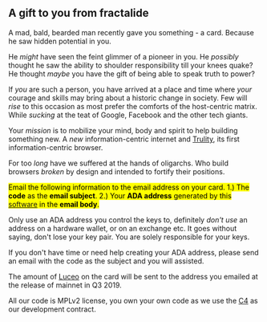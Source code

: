 <div class="row">
    <div class="col-lg-offset-3 col-lg-6 col-md-offset-2 col-md-8 col-xs-offset-1 col-xs-10 text-center">
        <h2 class="sub_heading_blue">A gift to you from fractalide</h2>
        <p>
            A mad, bald, bearded man recently gave you something - a card. Because he saw hidden potential in you.
        </p>
        <p>
            He <i>might</i> have seen the feint glimmer of a pioneer in you. He <i>possibly</i> thought he saw the ability to shoulder responsibility till your knees quake?  He thought <i>maybe</i> you have the gift of being able to speak truth to power?
        </p>
        <p>
            If <i>you</i> are such a person, you have arrived at a place and time where <i>your</i> courage and skills may bring about a historic change in society. Few will <i>rise</i> to this occasion as most prefer the comforts of the host-centric matrix. While <i>sucking</i> at the teat of Google, Facebook and the other tech giants.
        </p>
        <p>
            Your <i>mission</i> is to mobilize your mind, body and spirit to help building something new. A <i>new</i> information-centric internet and <a href="/trulity">Trulity</a>, its first information-centric browser.
        </p>
        <p>
            For too <i>long</i> have we suffered at the hands of oligarchs. Who build browsers <i>broken</i> by design and intended to fortify their positions.
        </p>
        <p>
            <mark> Email the following information to the email address on your card. 1.) The <b>code</b> as the <b>email subject</b>. 2.) Your <b>ADA address</b> generated by this <a href="https://github.com/input-output-hk/cardano-cli">software</a> in the <b>email body</b>.</mark>
        </p>
        <p>
            Only use an ADA address you control the keys to, definitely <i>don't use</i> an address on a hardware wallet, or on an exchange etc. It goes without saying, don't lose your key pair. You are solely responsible for your keys.
        </p>
        <p>
            If you don't have time or need help creating your ADA address, please send an email with the code as the subject and you will assisted.
        </p>
        <p>
            The amount of <a href="/luceo">Luceo</a> on the card will be sent to the address you emailed at the release of mainnet in Q3 2019.
        </p>
        <p>
            All our code is MPLv2 license, you own your own code as we use the <a href="https://rfc.unprotocols.org/spec:1/C4/">C4</a> as our development contract.
        </p>
    </div>
</div>
